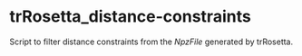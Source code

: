 # trRosetta_distance-constraints
Script to filter distance constraints from the *NpzFile* generated by trRosetta.
